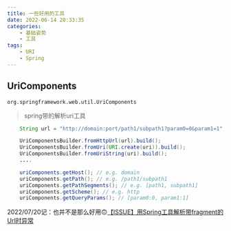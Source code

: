 ```yaml
---
title: 一些好用的工具
date: 2022-06-14 20:33:35
categories: 
    - 基础姿势
    - 工具
tags:
	- URI
	- Spring
---
```

## UriComponents

`org.springframework.web.util.UriComponents`

> spring带的解析uri工具

```java
    String url = "http://domain:port/path1/subpath1?param0=0&param1=1";

    UriComponentsBuilder.fromHttpUrl(url).build();
    UriComponentsBuilder.fromUri(URI.create(uri)).build();
    UriComponentsBuilder.fromUriString(uri).build();
    ....

    uriComponents.getHost(); // e.g. domain
    uriComponents.getPath(); // e.g. /path1/subpath1
    uriComponents.getPathSegments(); // e.g. [path1, subpath1]
    uriComponents.getScheme(); // e.g. http
    uriComponents.getQueryParams(); // [param0:0, param1:1]
```
2022/07/20记：也并不是那么好用🙃[【ISSUE】用Spring工具解析带fragment的Url时异常](/2022/07/20/url-parsing-issue/index.html)
